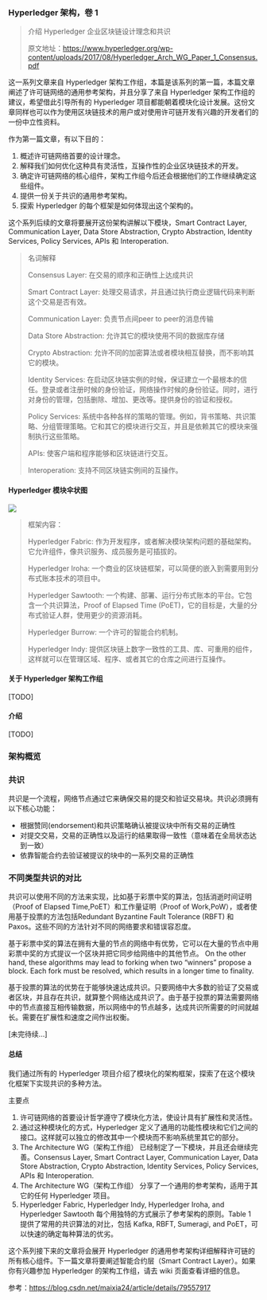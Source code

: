 ### Hyperledger 架构，卷 1

> 介绍 Hyperledger 企业区块链设计理念和共识
>
> 原文地址：https://www.hyperledger.org/wp-content/uploads/2017/08/Hyperledger_Arch_WG_Paper_1_Consensus.pdf



这一系列文章来自 Hyperledger 架构工作组，本篇是该系列的第一篇，本篇文章阐述了许可链网络的通用参考架构，并且分享了来自 Hyperledger 架构工作组的建议，希望借此引导所有的 Hyperledger 项目都能朝着模块化设计发展。这份文章同样也可以作为使用区块链技术的用户或对使用许可链开发有兴趣的开发者们的一份中立性资料。

作为第一篇文章，有以下目的：

1. 概述许可链网络首要的设计理念。
2. 解释我们如何优化这种具有灵活性，互操作性的企业区块链技术的开发。
3. 确定许可链网络的核心组件，架构工作组今后还会根据他们的工作继续确定这些组件。
4. 提供一份关于共识的通用参考架构。
5. 探索 Hyperledger 的每个框架是如何体现出这个架构的。

这个系列后续的文章将要展开这份架构讲解以下模块，Smart Contract Layer, Communication Layer, Data Store Abstraction, Crypto
Abstraction, Identity Services, Policy Services, APIs 和 Interoperation.

> 名词解释
>
> Consensus Layer: 在交易的顺序和正确性上达成共识
>
> Smart Contract Layer: 处理交易请求，并且通过执行商业逻辑代码来判断这个交易是否有效。
>
> Communication Layer: 负责节点间peer to peer的消息传输
>
> Data Store Abstraction: 允许其它的模块使用不同的数据库存储
>
> Crypto Abstraction: 允许不同的加密算法或者模块相互替换，而不影响其它的模块。
>
> Identity Services: 在启动区块链实例的时候，保证建立一个最根本的信任。登录或者注册时候的身份验证，网络操作时候的身份验证。同时，进行对身份的管理，包括删除、增加、更改等。提供身份的验证和授权。
>
> Policy Services: 系统中各种各样的策略的管理。例如，背书策略、共识策略、分组管理策略。它和其它的模块进行交互，并且是依赖其它的模块来强制执行这些策略。
>
> APIs: 使客户端和程序能够和区块链进行交互。
>
> Interoperation: 支持不同区块链实例间的互操作。

#### Hyperledger 模块伞状图

![](https://o8l6oohcu.qnssl.com/pub/QQ20180604-000531@2x.png)

> 框架内容：
>
> Hyperledger Fabric: 作为开发程序，或者解决模块架构问题的基础架构。它允许组件，像共识服务、成员服务是可插拔的。
>
> Hyperledger Iroha: 一个商业的区块链框架，可以简便的嵌入到需要用到分布式账本技术的项目中。
>
> Hyperledger Sawtooth: 一个构建、部署、运行分布式账本的平台。它包含一个共识算法，Proof of Elapsed Time (PoET)，它的目标是，大量的分布式验证人群，使用更少的资源消耗。
>
> Hyperledger Burrow: 一个许可的智能合约机制。
>
> Hyperledger Indy: 提供区块链上数字一致性的工具、库、可重用的组件，这样就可以在管理区域、程序、或者其它的仓库之间进行互操作。

#### 关于 Hyperledger 架构工作组
[TODO]

#### 介绍
[TODO]

### 架构概览

### 共识
共识是一个流程，网络节点通过它来确保交易的提交和验证交易块。共识必须拥有以下核心功能：

- 根据赞同(endorsement)和共识策略确认被提议块中所有交易的正确性
- 对提交交易，交易的正确性以及运行的结果取得一致性（意味着在全局状态达到一致）
- 依靠智能合约去验证被提议的块中的一系列交易的正确性

### 不同类型共识的对比
共识可以使用不同的方法来实现，比如基于彩票中奖的算法，包括消逝时间证明（Proof of Elapsed Time,PoET）和工作量证明（Proof of Work,PoW），或者使用基于投票的方法包括Redundant Byzantine Fault Tolerance
(RBFT) 和 Paxos。这些不同的方法针对不同的网络要求和错误容忍度。

基于彩票中奖的算法在拥有大量的节点的网络中有优势，它可以在大量的节点中用彩票中奖的方式提议一个区块并把它同步给网络中的其他节点。 On the other hand, these algorithms may lead to forking when two “winners” propose a block. Each fork must be resolved, which results in a longer time to finality.

基于投票的算法的优势在于能够快速达成共识。只要网络中大多数的验证了交易或者区块，并且存在共识，就算整个网络达成共识了。由于基于投票的算法需要网络中的节点直接互相传输数据，所以网络中的节点越多，达成共识所需要的时间就越长。需要在扩展性和速度之间作出权衡。



[未完待续...]



#### 总结

我们通过所有的 Hyperledger 项目介绍了模块化的架构框架，探索了在这个模块化框架下实现共识的多种方法。 

主要点

1. 许可链网络的首要设计哲学遵守了模块化方法，使设计具有扩展性和灵活性。 
2. 通过这种模块化的方式，Hyperledger 定义了通用的功能性模块和它们之间的接口。这样就可以独立的修改其中一个模块而不影响系统里其它的部分。
3. The Architecture WG（架构工作组） 已经制定了一下模块，并且还会继续完善。Consensus Layer, Smart Contract Layer, Communication Layer, Data Store Abstraction, Crypto Abstraction, Identity Services, Policy Services, APIs 和 Interoperation.
4. The Architecture WG（架构工作组） 分享了一个通用的参考架构，适用于其它的任何 Hyperledger 项目。
5. Hyperledger Fabric, Hyperledger Indy, Hyperledger Iroha, and Hyperledger Sawtooth 每个用独特的方式展示了参考架构的原则。Table 1 提供了常用的共识算法的对比，包括 Kafka, RBFT, Sumeragi, and PoET，可以快速的确定每种算法的优劣。

这个系列接下来的文章将会展开 Hyperledger 的通用参考架构详细解释许可链的所有核心组件。下一篇文章将要阐述智能合约层（Smart Contract Layer）。如果你有兴趣参加 Hyperledger 的架构工作组，请去 wiki 页面查看详细的信息。 



参考：https://blog.csdn.net/maixia24/article/details/79557917

